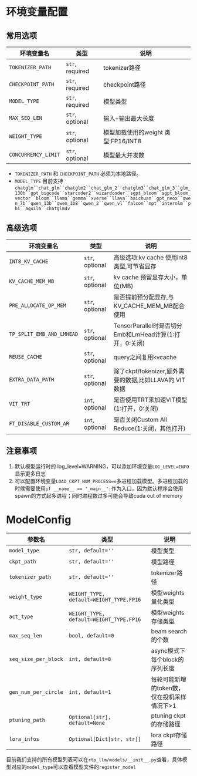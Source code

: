 # 环境变量配置

## 常用选项
| 环境变量名 | 类型 | 说明 |
| --- | --- | --- |
| `TOKENIZER_PATH` | `str`, required | tokenizer路径  |
| `CHECKPOINT_PATH` | `str`, required | checkpoint路径 |
| `MODEL_TYPE` | `str`, required | 模型类型 |
| `MAX_SEQ_LEN` | `str`, optional | 输入+输出最大长度 |
| `WEIGHT_TYPE` | `str`, optional | 模型加载使用的weight 类型:FP16/INT8 |
| `CONCURRENCY_LIMIT` | `str`, optional | 模型最大并发数 |


* `TOKENIZER_PATH` 和 `CHECKPOINT_PATH` 必须为本地路径。
* `MODEL_TYPE` 目前支持 `chatglm``chat_glm``chatglm2``chat_glm_2``chatglm3``chat_glm_3``glm_130b``gpt_bigcode``starcoder2``wizardcoder``sgpt_bloom``sgpt_bloom_vector``bloom``llama``gemma``xverse``llava``baichuan``gpt_neox``qwen_7b``qwen_13b``qwen_1b8``qwen_2``qwen_vl``falcon``mpt``internlm``phi``aquila``chatglm4v`

## 高级选项
| 环境变量名 | 类型 | 说明 |
| --- | --- | --- |
| `INT8_KV_CACHE` | `str`, optional | 高级选项:kv cache 使用int8类型,可节省显存 |
| `KV_CACHE_MEM_MB` | `str`, optional | kv cache 预留显存大小，单位(MB) |
| `PRE_ALLOCATE_OP_MEM` | `str`, optional | 是否提前预分配显存,与KV_CACHE_MEM_MB配合使用 |
| `TP_SPLIT_EMB_AND_LMHEAD` | `str`, optional | TensorParallel时是否切分Emb和LmHead计算(1:打开，0:关闭) |
| `REUSE_CACHE` | `str`, optional | query之间复用kvcache |
| `EXTRA_DATA_PATH` | `str`, optional | 除了ckpt/tokenizer,额外需要的数据,比如LLAVA的 VIT数据 |
| `VIT_TRT` | `int`, optional | 是否使用TRT来加速VIT模型(1:打开，0:关闭) |
| `FT_DISABLE_CUSTOM_AR` | `int`, optional | 是否关闭Custom All Reduce(1:关闭，其他打开) |

## 注意事项
1. 默认模型运行时的 log_level=WARNING，可以添加环境变量`LOG_LEVEL=INFO` 显示更多日志
2. 可以配置环境变量`LOAD_CKPT_NUM_PROCESS=x`多进程加载模型。多进程加载的时候需要使用`if __name__ == '_main__':`作为入口，因为默认程序会使用spawn的方式起多进程；同时进程数过多可能会导致cuda out of memory

# ModelConfig

| 参数名 | 类型 | 说明 |
| --- | --- | --- |
| `model_type` | `str, default=''` | 模型类型 |
| `ckpt_path` | `str, default=''` | 模型路径 |
| `tokenizer_path` | `str, default=''` | tokenizer路径 |
| `weight_type` | `WEIGHT_TYPE, default=WEIGHT_TYPE.FP16` | 模型weights量化类型 |
| `act_type` | `WEIGHT_TYPE, default=WEIGHT_TYPE.FP16` | 模型weights存储类型 |
| `max_seq_len` | `bool, default=0` | beam search的个数 |
| `seq_size_per_block` | `int, default=8` | async模式下每个block的序列长度 |
| `gen_num_per_circle` | `int, default=1` | 每轮可能新增的token数，仅在投机采样情况下>1 |
| `ptuning_path` | `Optional[str], default=None` | ptuning ckpt的存储路径 |
| `lora_infos` | `Optional[Dict[str, str]]` | lora ckpt存储路径 |

目前我们支持的所有模型列表可以在`rtp_llm/models/__init__.py`查看，具体模型对应的`model_type`可以查看模型文件的`register_model`
